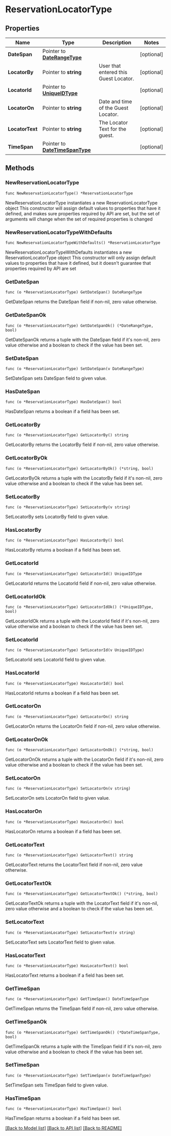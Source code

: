 # ReservationLocatorType

## Properties

Name | Type | Description | Notes
------------ | ------------- | ------------- | -------------
**DateSpan** | Pointer to [**DateRangeType**](DateRangeType.md) |  | [optional] 
**LocatorBy** | Pointer to **string** | User that entered this Guest Locator. | [optional] 
**LocatorId** | Pointer to [**UniqueIDType**](UniqueIDType.md) |  | [optional] 
**LocatorOn** | Pointer to **string** | Date and time of the Guest Locator. | [optional] 
**LocatorText** | Pointer to **string** | The Locator Text for the guest. | [optional] 
**TimeSpan** | Pointer to [**DateTimeSpanType**](DateTimeSpanType.md) |  | [optional] 

## Methods

### NewReservationLocatorType

`func NewReservationLocatorType() *ReservationLocatorType`

NewReservationLocatorType instantiates a new ReservationLocatorType object
This constructor will assign default values to properties that have it defined,
and makes sure properties required by API are set, but the set of arguments
will change when the set of required properties is changed

### NewReservationLocatorTypeWithDefaults

`func NewReservationLocatorTypeWithDefaults() *ReservationLocatorType`

NewReservationLocatorTypeWithDefaults instantiates a new ReservationLocatorType object
This constructor will only assign default values to properties that have it defined,
but it doesn't guarantee that properties required by API are set

### GetDateSpan

`func (o *ReservationLocatorType) GetDateSpan() DateRangeType`

GetDateSpan returns the DateSpan field if non-nil, zero value otherwise.

### GetDateSpanOk

`func (o *ReservationLocatorType) GetDateSpanOk() (*DateRangeType, bool)`

GetDateSpanOk returns a tuple with the DateSpan field if it's non-nil, zero value otherwise
and a boolean to check if the value has been set.

### SetDateSpan

`func (o *ReservationLocatorType) SetDateSpan(v DateRangeType)`

SetDateSpan sets DateSpan field to given value.

### HasDateSpan

`func (o *ReservationLocatorType) HasDateSpan() bool`

HasDateSpan returns a boolean if a field has been set.

### GetLocatorBy

`func (o *ReservationLocatorType) GetLocatorBy() string`

GetLocatorBy returns the LocatorBy field if non-nil, zero value otherwise.

### GetLocatorByOk

`func (o *ReservationLocatorType) GetLocatorByOk() (*string, bool)`

GetLocatorByOk returns a tuple with the LocatorBy field if it's non-nil, zero value otherwise
and a boolean to check if the value has been set.

### SetLocatorBy

`func (o *ReservationLocatorType) SetLocatorBy(v string)`

SetLocatorBy sets LocatorBy field to given value.

### HasLocatorBy

`func (o *ReservationLocatorType) HasLocatorBy() bool`

HasLocatorBy returns a boolean if a field has been set.

### GetLocatorId

`func (o *ReservationLocatorType) GetLocatorId() UniqueIDType`

GetLocatorId returns the LocatorId field if non-nil, zero value otherwise.

### GetLocatorIdOk

`func (o *ReservationLocatorType) GetLocatorIdOk() (*UniqueIDType, bool)`

GetLocatorIdOk returns a tuple with the LocatorId field if it's non-nil, zero value otherwise
and a boolean to check if the value has been set.

### SetLocatorId

`func (o *ReservationLocatorType) SetLocatorId(v UniqueIDType)`

SetLocatorId sets LocatorId field to given value.

### HasLocatorId

`func (o *ReservationLocatorType) HasLocatorId() bool`

HasLocatorId returns a boolean if a field has been set.

### GetLocatorOn

`func (o *ReservationLocatorType) GetLocatorOn() string`

GetLocatorOn returns the LocatorOn field if non-nil, zero value otherwise.

### GetLocatorOnOk

`func (o *ReservationLocatorType) GetLocatorOnOk() (*string, bool)`

GetLocatorOnOk returns a tuple with the LocatorOn field if it's non-nil, zero value otherwise
and a boolean to check if the value has been set.

### SetLocatorOn

`func (o *ReservationLocatorType) SetLocatorOn(v string)`

SetLocatorOn sets LocatorOn field to given value.

### HasLocatorOn

`func (o *ReservationLocatorType) HasLocatorOn() bool`

HasLocatorOn returns a boolean if a field has been set.

### GetLocatorText

`func (o *ReservationLocatorType) GetLocatorText() string`

GetLocatorText returns the LocatorText field if non-nil, zero value otherwise.

### GetLocatorTextOk

`func (o *ReservationLocatorType) GetLocatorTextOk() (*string, bool)`

GetLocatorTextOk returns a tuple with the LocatorText field if it's non-nil, zero value otherwise
and a boolean to check if the value has been set.

### SetLocatorText

`func (o *ReservationLocatorType) SetLocatorText(v string)`

SetLocatorText sets LocatorText field to given value.

### HasLocatorText

`func (o *ReservationLocatorType) HasLocatorText() bool`

HasLocatorText returns a boolean if a field has been set.

### GetTimeSpan

`func (o *ReservationLocatorType) GetTimeSpan() DateTimeSpanType`

GetTimeSpan returns the TimeSpan field if non-nil, zero value otherwise.

### GetTimeSpanOk

`func (o *ReservationLocatorType) GetTimeSpanOk() (*DateTimeSpanType, bool)`

GetTimeSpanOk returns a tuple with the TimeSpan field if it's non-nil, zero value otherwise
and a boolean to check if the value has been set.

### SetTimeSpan

`func (o *ReservationLocatorType) SetTimeSpan(v DateTimeSpanType)`

SetTimeSpan sets TimeSpan field to given value.

### HasTimeSpan

`func (o *ReservationLocatorType) HasTimeSpan() bool`

HasTimeSpan returns a boolean if a field has been set.


[[Back to Model list]](../README.md#documentation-for-models) [[Back to API list]](../README.md#documentation-for-api-endpoints) [[Back to README]](../README.md)


